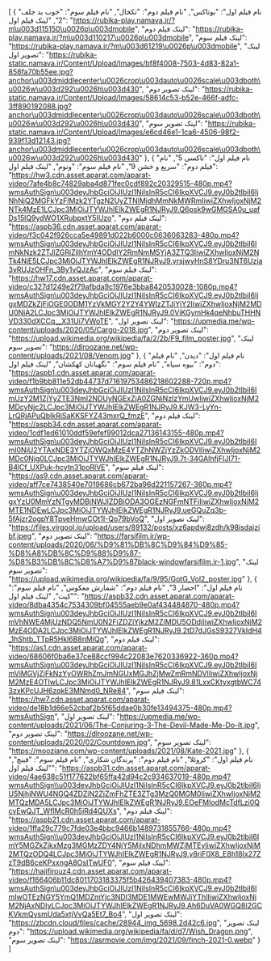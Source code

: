 [
  {
    "نام فیلم اول": "بوتاکس",
    "نام فیلم دوم": "تکخال",
    "نام فیلم سوم": "خوب بد جلف 2",
    "لینک فیلم اول": "https://rubika-play.namava.ir/?m\u003d115150\u0026p\u003dmobile",
    "لینک فیلم دوم": "https://rubika-play.namava.ir/?m\u003d110217\u0026p\u003dmobile",
    "لینک فیلم سوم": "https://rubika-play.namava.ir/?m\u003d61219\u0026p\u003dmobile",
    "لینک تصویر اول": "https://rubika-static.namava.ir/Content/Upload/Images/bf8f4008-7503-4d83-82a1-858fa70b55ee.jpg?anchor\u003dmiddlecenter\u0026crop\u003dauto\u0026scale\u003dboth\u0026w\u003d292\u0026h\u003d430",
    "لینک تصویر دوم": "https://rubika-static.namava.ir/Content/Upload/Images/58614c53-b52e-466f-adfc-3ff890192088.jpg?anchor\u003dmiddlecenter\u0026crop\u003dauto\u0026scale\u003dboth\u0026w\u003d292\u0026h\u003d430",
    "لینک تصویر سوم": "https://rubika-static.namava.ir/Content/Upload/Images/e6cd46e1-1ca6-4506-98f2-939f13d12143.jpg?anchor\u003dmiddlecenter\u0026crop\u003dauto\u0026scale\u003dboth\u0026w\u003d292\u0026h\u003d430"
  },
  {
    "نام فیلم اول": "تاکسی 5",
    "نام فیلم دوم": "سریع و خشن 9",
    "نام فیلم سوم": "ونوم",
    "لینک فیلم اول": "https://hw3.cdn.asset.aparat.com/aparat-video/7afe4b8c74829aba4d871fec0cdf892c20329515-480p.mp4?wmsAuthSign\u003deyJhbGciOiJIUzI1NiIsInR5cCI6IkpXVCJ9.eyJ0b2tlbiI6IjNhNjQ2MGFkYzFlMzk2YTgzN2UyZTNlMjdhMmNkMWRmIiwiZXhwIjoxNjM2NTk4MzE1LCJpc3MiOiJTYWJhIElkZWEgR1NJRyJ9.Q6psk9wGMGSA0u_uafDs15lQ9ydWO1XRubpxtY5IUzo",
    "لینک فیلم دوم": "https://aspb36.cdn.asset.aparat.com/aparat-video/f3c042f926cca5e49891d022b6000c0636063283-480p.mp4?wmsAuthSign\u003deyJhbGciOiJIUzI1NiIsInR5cCI6IkpXVCJ9.eyJ0b2tlbiI6ImNkNzk2ZTJlZGRjZjlhYmY4ODdlY2RmNmM5YjA3ZTQ3IiwiZXhwIjoxNjM2NTk4NjE5LCJpc3MiOiJTYWJhIElkZWEgR1NJRyJ9.yrsjwyHnS8YDru3NT6Uzja3vRUJzOHFn_3By1vQJzAc",
    "لینک فیلم سوم": "https://hw17.cdn.asset.aparat.com/aparat-video/c327d1249e2f79afbda9c1976e3bba8420530028-1080p.mp4?wmsAuthSign\u003deyJhbGciOiJIUzI1NiIsInR5cCI6IkpXVCJ9.eyJ0b2tlbiI6IjgxMDZkZjFiOGE0ODM1YzVkMGY2Y2Y4YWIzZTJiYjY2IiwiZXhwIjoxNjM2MDU0NjA2LCJpc3MiOiJTYWJhIElkZWEgR1NJRyJ9.0ViKGymHk4qeNhbuTHHNVD330dXCCq__X31Ui7VWoTE",
    "لینک تصویر اول": "https://upmedia.me/wp-content/uploads/2020/05/Cargo-2018.jpg",
    "لینک تصویر دوم": "https://upload.wikimedia.org/wikipedia/fa/2/2b/F9_film_poster.jpg",
    "لینک تصویر سوم": "https://dlroozane.net/wp-content/uploads/2021/08/Venom.jpg"
  },
  {
    "نام فیلم اول": "دیدن",
    "نام فیلم دوم": "بیوه سیاه",
    "نام فیلم سوم": "نگهبانان کهکشان",
    "لینک فیلم اول": "https://aspb1.cdn.asset.aparat.com/aparat-video/f1b9bb811e52db44737d71619753486218602288-720p.mp4?wmsAuthSign\u003deyJhbGciOiJIUzI1NiIsInR5cCI6IkpXVCJ9.eyJ0b2tlbiI6ImUzY2M1ZjYyZTE3NmI2NDUyNGExZjA0ZGNiNzIzYmUwIiwiZXhwIjoxNjM2MDcyNjc2LCJpc3MiOiJTYWJhIElkZWEgR1NJRyJ9.KJW3-LyYn-LrQRjAPuQbIkRiSaKKSFYZ43mxrQ_fmzE",
    "لینک فیلم دوم": "https://aspb34.cdn.asset.aparat.com/aparat-video/1cdf1ed61010ddf59efef99012dca27136143155-480p.mp4?wmsAuthSign\u003deyJhbGciOiJIUzI1NiIsInR5cCI6IkpXVCJ9.eyJ0b2tlbiI6ImI0NjU2YTAxNDE3YTZjOWQxMzE4YTZhNWZjYzZkODVlIiwiZXhwIjoxNjM2MDc0Njg0LCJpc3MiOiJTYWJhIElkZWEgR1NJRyJ9.7t-34GAlhfjFIJI71-B4lCf_UXPuk-hcytn31poRlVE",
    "لینک فیلم سوم": "https://as9.cdn.asset.aparat.com/aparat-video/aff7ce7438540e7019686cb672ba96d221157267-360p.mp4?wmsAuthSign\u003deyJhbGciOiJIUzI1NiIsInR5cCI6IkpXVCJ9.eyJ0b2tlbiI6IjgxYzU0MmYzNTgyMDBjNWJlZDBiODA3OGEzNGFmNTFiIiwiZXhwIjoxNjM2MTE1NDEwLCJpc3MiOiJTYWJhIElkZWEgR1NJRyJ9.ueGQuZq3b-5fAjzr2ogpY8TpveHmwCOt1I-Qo79bVoQ",
    "لینک تصویر اول": "https://files.virgool.io/upload/users/89132/posts/xz6apdwj8zdh/k98isdajzibf.jpeg",
    "لینک تصویر دوم": "https://farsifilm.ir/wp-content/uploads/2020/06/%D9%81%DB%8C%D9%84%D9%85-%D8%A8%DB%8C%D9%88%D9%87-%D8%B3%DB%8C%D8%A7%D9%87black-windowfarsifilm.ir-1.jpg",
    "لینک تصویر سوم": "https://upload.wikimedia.org/wikipedia/fa/9/95/GotG_Vol2_poster.jpg"
  },
  {
    "نام فیلم اول": "احضار 3",
    "نام فیلم دوم": "شمارش معکوس",
    "نام فیلم سوم": "کیت",
    "لینک فیلم اول": "https://aspb32.cdn.asset.aparat.com/aparat-video/8dba4354c7534309bf04555aeb9e0af434484870-480p.mp4?wmsAuthSign\u003deyJhbGciOiJIUzI1NiIsInR5cCI6IkpXVCJ9.eyJ0b2tlbiI6ImVhNWE4MjUzNDQ5NmU0N2FiZDZiYjkzM2ZiMDU5ODdjIiwiZXhwIjoxNjM2MzE4ODA2LCJpc3MiOiJTYWJhIElkZWEgR1NJRyJ9.2tD7dJGsS9327VkIdH4_1hShtb_TTpR5Hkl6B8nMiQg",
    "لینک فیلم دوم": "https://as1.cdn.asset.aparat.com/aparat-video/68606f0ba6e37ce88ccf994c22083e7620336922-360p.mp4?wmsAuthSign\u003deyJhbGciOiJIUzI1NiIsInR5cCI6IkpXVCJ9.eyJ0b2tlbiI6ImViMGVjZjFkNzYyOWRhZmJmNGUxMGJhZjMwZmRmNDVlIiwiZXhwIjoxNjM2MzE4OTIwLCJpc3MiOiJTYWJhIElkZWEgR1NJRyJ9.81LxxCKtyxgtbWC743zxKPcUJH6zqkE3MNmd0_NRe84",
    "لینک فیلم سوم": "https://hw7.cdn.asset.aparat.com/aparat-video/de18b1d66e52cbaf2b5f65ddae0b30fe13494375-480p.mp4?wmsAuthSign",
    "لینک تصویر اول": "https://upmedia.me/wp-content/uploads/2021/06/The-Conjuring-3-The-Devil-Made-Me-Do-It.jpg",
    "لینک تصویر دوم": "https://dlroozane.net/wp-content/uploads/2020/02/Countdown.jpg",
    "لینک تصویر سوم": "https://mooziane.com/wp-content/uploads/2021/08/Kate-2021.jpg"
  },
  {
    "نام فیلم اول": "کروئلا",
    "نام فیلم دوم": "پرندگان شکاری",
    "نام فیلم سوم": "فینچ",
    "لینک فیلم اول": "https://aspb31.cdn.asset.aparat.com/aparat-video/4ae638c51f177622bf65ffa42d94c2c934637019-480p.mp4?wmsAuthSign\\u003deyJhbGciOiJIUzI1NiIsInR5cCI6IkpXVCJ9.eyJ0b2tlbiI6IjU5NjhjNWU4NGQ4ZDZiN2ZjZmFhZTE3ZTg3MzQ0MGM0IiwiZXhwIjoxNjM2MTQzMDA5LCJpc3MiOiJTYWJhIElkZWEgR1NJRyJ9.EOeFMIodMcTdfLzi0QcvEwQJT_WfIMcR0h5iRd4QUXs",
    "لینک فیلم دوم": "https://aspb21.cdn.asset.aparat.com/aparat-video/1ffa29c779c7fde03e4bbc9466b1489731855766-480p.mp4?wmsAuthSign\\u003deyJhbGciOiJIUzI1NiIsInR5cCI6IkpXVCJ9.eyJ0b2tlbiI6ImY5MGZkZjkxMzg3MGMzZDY4NjY5MjIxNDhmMWZjMTEyIiwiZXhwIjoxNjM2MTQzODQ4LCJpc3MiOiJTYWJhIElkZWEgR1NJRyJ9.y8riF0X8_E8h18Ix27ZzT9dB6ceKPxxngA8OsITwUF0",
    "لینک فیلم سوم": "https://hajifirouz4.cdn.asset.aparat.com/aparat-video/f166406b11dc8011703183375f5b426439407383-480p.mp4?wmsAuthSign\u003deyJhbGciOiJIUzI1NiIsInR5cCI6IkpXVCJ9.eyJ0b2tlbiI6ImIwOTEzNGY5YmQ1MDZmYjc3NDI3MDE1MWEwMWJjYThlIiwiZXhwIjoxNjM2NjAxNDIyLCJpc3MiOiJTYWJhIElkZWEgR1NJRyJ9.Ah6DuVA0WGQ8I2GCKVkmQysmUda5xtjVvQa5Et7_Bo4",
    "لینک تصویر اول": "https://zbcdn.cloud/files/cache/28944_img_5698.2d42c6.jpg",
    "لینک تصویر دوم": "https://upload.wikimedia.org/wikipedia/fa/d/d7/Wish_Dragon.png",
    "لینک تصویر سوم": "https://asrmovie.com/img/2021/09/finch-2021-0.webp"
  }
]
